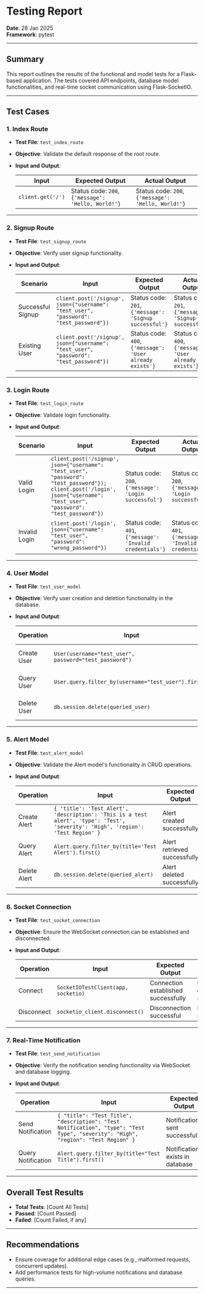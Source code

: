 # Testing Report

**Date**: 28 Jan 2025 <br>
**Framework**: pytest  

---

## Summary
This report outlines the results of the functional and model tests for a Flask-based application. The tests covered API endpoints, database model functionalities, and real-time socket communication using Flask-SocketIO.

---

## Test Cases

### **1. Index Route**
- **Test File**: `test_index_route`
- **Objective**: Validate the default response of the root route.
- **Input and Output**:
  
  | Input                | Expected Output                      | Actual Output                        |
  |----------------------|---------------------------------------|---------------------------------------|
  | `client.get('/')`    | Status code: `200`, `{'message': 'Hello, World!'}` | Status code: `200`, `{'message': 'Hello, World!'}` |

---

### **2. Signup Route**
- **Test File**: `test_signup_route`
- **Objective**: Verify user signup functionality.
- **Input and Output**:

  | Scenario            | Input                                               | Expected Output                                   | Actual Output                                     |
  |---------------------|-----------------------------------------------------|--------------------------------------------------|--------------------------------------------------|
  | Successful Signup   | `client.post('/signup', json={"username": "test_user", "password": "test_password"})` | Status code: `201`, `{'message': 'Signup successful'}` | Status code: `201`, `{'message': 'Signup successful'}` |
  | Existing User       | `client.post('/signup', json={"username": "test_user", "password": "test_password"})` | Status code: `400`, `{'message': 'User already exists'}` | Status code: `400`, `{'message': 'User already exists'}` |

---

### **3. Login Route**
- **Test File**: `test_login_route`
- **Objective**: Validate login functionality.
- **Input and Output**:

  | Scenario         | Input                                                                                         | Expected Output                                    | Actual Output                                      |
  |------------------|-----------------------------------------------------------------------------------------------|---------------------------------------------------|---------------------------------------------------|
  | Valid Login      | `client.post('/signup', json={"username": "test_user", "password": "test_password"}); client.post('/login', json={"username": "test_user", "password": "test_password"})` | Status code: `200`, `{'message': 'Login successful'}` | Status code: `200`, `{'message': 'Login successful'}` |
  | Invalid Login    | `client.post('/login', json={"username": "test_user", "password": "wrong_password"})`   | Status code: `401`, `{'message': 'Invalid credentials'}` | Status code: `401`, `{'message': 'Invalid credentials'}` |

---

### **4. User Model**
- **Test File**: `test_user_model`
- **Objective**: Verify user creation and deletion functionality in the database.
- **Input and Output**:

  | Operation            | Input                                              | Expected Output                     | Actual Output                       |
  |----------------------|----------------------------------------------------|--------------------------------------|--------------------------------------|
  | Create User          | `User(username="test_user", password="test_password")` | User created successfully           | User created successfully           |
  | Query User           | `User.query.filter_by(username="test_user").first()` | User retrieved successfully         | User retrieved successfully         |
  | Delete User          | `db.session.delete(queried_user)`                  | User deleted successfully           | User deleted successfully           |

---

### **5. Alert Model**
- **Test File**: `test_alert_model`
- **Objective**: Validate the Alert model's functionality in CRUD operations.
- **Input and Output**:

  | Operation            | Input                                              | Expected Output                     | Actual Output                       |
  |----------------------|----------------------------------------------------|--------------------------------------|--------------------------------------|
  | Create Alert         | `{ 'title': 'Test Alert', 'description': 'This is a test alert', 'type': 'Test', 'severity': 'High', 'region': 'Test Region' }` | Alert created successfully          | Alert created successfully          |
  | Query Alert          | `Alert.query.filter_by(title='Test Alert').first()` | Alert retrieved successfully         | Alert retrieved successfully         |
  | Delete Alert         | `db.session.delete(queried_alert)`                  | Alert deleted successfully          | Alert deleted successfully          |

---

### **6. Socket Connection**
- **Test File**: `test_socket_connection`
- **Objective**: Ensure the WebSocket connection can be established and disconnected.
- **Input and Output**:

  | Operation            | Input                                              | Expected Output                     | Actual Output                       |
  |----------------------|----------------------------------------------------|--------------------------------------|--------------------------------------|
  | Connect              | `SocketIOTestClient(app, socketio)`                | Connection established successfully  | Connection established successfully  |
  | Disconnect           | `socketio_client.disconnect()`                    | Disconnection successful            | Disconnection successful            |

---

### **7. Real-Time Notification**
- **Test File**: `test_send_notification`
- **Objective**: Verify the notification sending functionality via WebSocket and database logging.
- **Input and Output**:

  | Operation            | Input                                              | Expected Output                     | Actual Output                       |
  |----------------------|----------------------------------------------------|--------------------------------------|--------------------------------------|
  | Send Notification    | `{ "title": "Test Title", "description": "Test Notification", "type": "Test Type", "severity": "High", "region": "Test Region" }` | Notification sent successfully      | Notification sent successfully      |
  | Query Notification   | `Alert.query.filter_by(title="Test Title").first()` | Notification exists in database      | Notification exists in database      |

---

## Overall Test Results
- **Total Tests**: [Count All Tests]  
- **Passed**: [Count Passed]  
- **Failed**: [Count Failed, if any]

---

## Recommendations
- Ensure coverage for additional edge cases (e.g., malformed requests, concurrent updates).
- Add performance tests for high-volume notifications and database queries.

---

